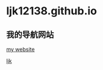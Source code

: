 # ljk12138.github.io
## 我的导航网站
<a target="_blank" href="https://ljk12138.github.io">my website </a>

[ljk](https://ljk12138.github.io "ljk")